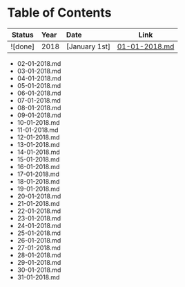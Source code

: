 # Table of Contents


|   Status    | Year | Date                       |    Link    |
| :---------: | :--- | :--------------------------- | :---------: |
|   ![done]   | 2018 | [January 1st]               |  [01-01-2018.md](01-01-2018.md)  |

- 02-01-2018.md
- 03-01-2018.md
- 04-01-2018.md
- 05-01-2018.md
- 06-01-2018.md
- 07-01-2018.md
- 08-01-2018.md
- 09-01-2018.md
- 10-01-2018.md
- 11-01-2018.md
- 12-01-2018.md
- 13-01-2018.md
- 14-01-2018.md
- 15-01-2018.md
- 16-01-2018.md
- 17-01-2018.md
- 18-01-2018.md
- 19-01-2018.md
- 20-01-2018.md
- 21-01-2018.md
- 22-01-2018.md
- 23-01-2018.md
- 24-01-2018.md
- 25-01-2018.md
- 26-01-2018.md
- 27-01-2018.md
- 28-01-2018.md
- 29-01-2018.md
- 30-01-2018.md
- 31-01-2018.md
